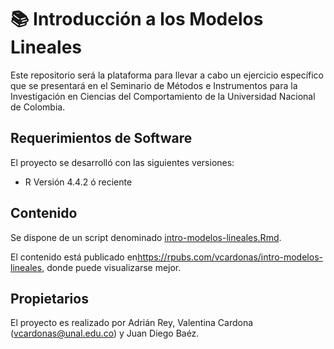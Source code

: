 # 📚 Introducción a los Modelos Lineales

Este repositorio será la plataforma para llevar a cabo un ejercicio específico que se presentará en el Seminario de Métodos e Instrumentos para la Investigación en Ciencias del Comportamiento de la Universidad Nacional de Colombia.

## Requerimientos de Software
El proyecto se desarrolló con las siguientes versiones:

- R Versión 4.4.2 ó reciente

## Contenido
Se dispone de un script denominado [intro-modelos-lineales.Rmd](./intro-modelos-lineales.Rmd).

El contenido está publicado en<https://rpubs.com/vcardonas/intro-modelos-lineales>, donde puede visualizarse mejor.

## Propietarios
El proyecto es realizado por Adrián Rey, Valentina Cardona (vcardonas@unal.edu.co) y Juan Diego Baéz.
